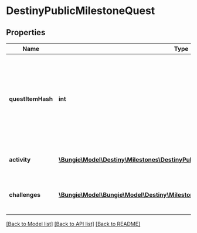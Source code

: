 # DestinyPublicMilestoneQuest

## Properties
Name | Type | Description | Notes
------------ | ------------- | ------------- | -------------
**questItemHash** | **int** | Quests are defined as Items in content. As such, this is the hash identifier of the DestinyInventoryItemDefinition that represents this quest. It will have pointers to all of the steps in the quest, and display information for the quest (title, description, icon etc) Individual steps will be referred to in the Quest item&#39;s DestinyInventoryItemDefinition.setData property, and themselves are Items with their own renderable data. | [optional] 
**activity** | [**\Bungie\Model\Destiny\Milestones\DestinyPublicMilestoneActivity**](DestinyPublicMilestoneActivity.md) | A milestone need not have an active activity, but if there is one it will be returned here, along with any variant and additional information. | [optional] 
**challenges** | [**\Bungie\Model\\Bungie\Model\Destiny\Milestones\DestinyPublicMilestoneChallenge[]**](DestinyPublicMilestoneChallenge.md) | For the given quest there could be 0-to-Many challenges: mini quests that you can perform in the course of doing this quest, that may grant you rewards and benefits. | [optional] 

[[Back to Model list]](../README.md#documentation-for-models) [[Back to API list]](../README.md#documentation-for-api-endpoints) [[Back to README]](../README.md)


